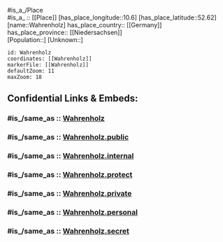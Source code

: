 ﻿---
confidential: public
isDeleted: false
location:
- 52.62
- 10.6
mapmarker: city
mapzoom:
- 7
- 12
SpocWebEntityId: 35391
tags:
- geo/City
type: City
---

#is_a_/Place  
#is_a_ :: [[Place]] 
[has_place_longitude::10.6] 
[has_place_latitude::52.62] 
[name::Wahrenholz] 
has_place_country:: [[Germany]]  
has_place_province:: [[Niedersachsen]]  
[Population::] 
[Unknown::] 


```leaflet
id: Wahrenholz
coordinates: [[Wahrenholz]] 
markerFile: [[Wahrenholz]] 
defaultZoom: 11 
maxZoom: 18
```


## Confidential Links & Embeds: 

### #is_/same_as :: [Wahrenholz](/_Standards/Earth/Continent/Europe/Europe~Central/Germany/Germany~West/Niedersachsen/counties~Niedersachsen/Gifhorn/cities~Gifhorn/Wesendorf/boroughs~Wesendorf/Wahrenholz.md) 

### #is_/same_as :: [Wahrenholz.public](/_public/Earth/Continent/Europe/Europe~Central/Germany/Germany~West/Niedersachsen/counties~Niedersachsen/Gifhorn/cities~Gifhorn/Wesendorf/boroughs~Wesendorf/Wahrenholz.public.md) 

### #is_/same_as :: [Wahrenholz.internal](/_internal/Earth/Continent/Europe/Europe~Central/Germany/Germany~West/Niedersachsen/counties~Niedersachsen/Gifhorn/cities~Gifhorn/Wesendorf/boroughs~Wesendorf/Wahrenholz.internal.md) 

### #is_/same_as :: [Wahrenholz.protect](/_protect/Earth/Continent/Europe/Europe~Central/Germany/Germany~West/Niedersachsen/counties~Niedersachsen/Gifhorn/cities~Gifhorn/Wesendorf/boroughs~Wesendorf/Wahrenholz.protect.md) 

### #is_/same_as :: [Wahrenholz.private](/_private/Earth/Continent/Europe/Europe~Central/Germany/Germany~West/Niedersachsen/counties~Niedersachsen/Gifhorn/cities~Gifhorn/Wesendorf/boroughs~Wesendorf/Wahrenholz.private.md) 

### #is_/same_as :: [Wahrenholz.personal](/_personal/Earth/Continent/Europe/Europe~Central/Germany/Germany~West/Niedersachsen/counties~Niedersachsen/Gifhorn/cities~Gifhorn/Wesendorf/boroughs~Wesendorf/Wahrenholz.personal.md) 

### #is_/same_as :: [Wahrenholz.secret](/_secret/Earth/Continent/Europe/Europe~Central/Germany/Germany~West/Niedersachsen/counties~Niedersachsen/Gifhorn/cities~Gifhorn/Wesendorf/boroughs~Wesendorf/Wahrenholz.secret.md)

